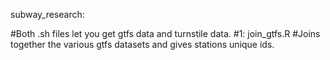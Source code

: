 subway_research:

#Both .sh files let you get gtfs data and turnstile data.
#1:
join_gtfs.R
#Joins together the various gtfs datasets and gives stations unique ids.